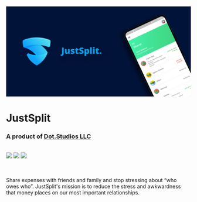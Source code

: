 <img src="https://raw.githubusercontent.com/bharat-1809/JustSplit/master/JustSplit_header-01.png"></img>
# JustSplit
### A product of <a href="https://dotstudios.ml">Dot.Studios LLC</a>
<br>
<img src="https://img.shields.io/badge/Version-v1.0.1-blue">
<a href="https://github.com/bharat-1809/JustSplit/blob/956cc4c483d4f571892550b5cbe8b6df0d3d923e/LICENSE"><img src="https://img.shields.io/badge/License-AGPL-briightgreen"></a>
<a href="https://paypal.me/bsharma1809"><img src="https://img.shields.io/badge/Support-PayPal-red"></a>

<br><br>
Share expenses with friends and family and stop stressing about “who owes who”. JustSplit's mission is to reduce the stress and awkwardness that money places on our most important relationships.
